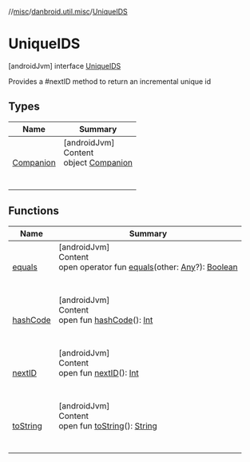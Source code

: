 //[misc](../../index.md)/[danbroid.util.misc](../index.md)/[UniqueIDS](index.md)



# UniqueIDS  
 [androidJvm] interface [UniqueIDS](index.md)

Provides a #nextID method to return an incremental unique id

   


## Types  
  
|  Name|  Summary| 
|---|---|
| <a name="danbroid.util.misc/UniqueIDS.Companion///PointingToDeclaration/"></a>[Companion](-companion/index.md)| <a name="danbroid.util.misc/UniqueIDS.Companion///PointingToDeclaration/"></a>[androidJvm]  <br>Content  <br>object [Companion](-companion/index.md)  <br><br><br>


## Functions  
  
|  Name|  Summary| 
|---|---|
| <a name="kotlin/Any/equals/#kotlin.Any?/PointingToDeclaration/"></a>[equals](../../danbroid.util.resource/-resource-utils/index.md#%5Bkotlin%2FAny%2Fequals%2F%23kotlin.Any%3F%2FPointingToDeclaration%2F%5D%2FFunctions%2F130877081)| <a name="kotlin/Any/equals/#kotlin.Any?/PointingToDeclaration/"></a>[androidJvm]  <br>Content  <br>open operator fun [equals](../../danbroid.util.resource/-resource-utils/index.md#%5Bkotlin%2FAny%2Fequals%2F%23kotlin.Any%3F%2FPointingToDeclaration%2F%5D%2FFunctions%2F130877081)(other: [Any](https://kotlinlang.org/api/latest/jvm/stdlib/kotlin/-any/index.html)?): [Boolean](https://kotlinlang.org/api/latest/jvm/stdlib/kotlin/-boolean/index.html)  <br><br><br>
| <a name="kotlin/Any/hashCode/#/PointingToDeclaration/"></a>[hashCode](../../danbroid.util.resource/-resource-utils/index.md#%5Bkotlin%2FAny%2FhashCode%2F%23%2FPointingToDeclaration%2F%5D%2FFunctions%2F130877081)| <a name="kotlin/Any/hashCode/#/PointingToDeclaration/"></a>[androidJvm]  <br>Content  <br>open fun [hashCode](../../danbroid.util.resource/-resource-utils/index.md#%5Bkotlin%2FAny%2FhashCode%2F%23%2FPointingToDeclaration%2F%5D%2FFunctions%2F130877081)(): [Int](https://kotlinlang.org/api/latest/jvm/stdlib/kotlin/-int/index.html)  <br><br><br>
| <a name="danbroid.util.misc/UniqueIDS/nextID/#/PointingToDeclaration/"></a>[nextID](next-i-d.md)| <a name="danbroid.util.misc/UniqueIDS/nextID/#/PointingToDeclaration/"></a>[androidJvm]  <br>Content  <br>open fun [nextID](next-i-d.md)(): [Int](https://kotlinlang.org/api/latest/jvm/stdlib/kotlin/-int/index.html)  <br><br><br>
| <a name="kotlin/Any/toString/#/PointingToDeclaration/"></a>[toString](../../danbroid.util.resource/-resource-utils/index.md#%5Bkotlin%2FAny%2FtoString%2F%23%2FPointingToDeclaration%2F%5D%2FFunctions%2F130877081)| <a name="kotlin/Any/toString/#/PointingToDeclaration/"></a>[androidJvm]  <br>Content  <br>open fun [toString](../../danbroid.util.resource/-resource-utils/index.md#%5Bkotlin%2FAny%2FtoString%2F%23%2FPointingToDeclaration%2F%5D%2FFunctions%2F130877081)(): [String](https://kotlinlang.org/api/latest/jvm/stdlib/kotlin/-string/index.html)  <br><br><br>

